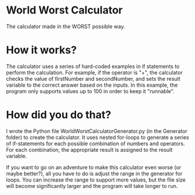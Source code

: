 # World Worst Calculator
 The calculator made in the WORST possible way.

# How it works?
The calculator uses a series of hard-coded examples in if statements to perform the calculation. For example, if the operator is "+", the calculator checks the value of firstNumber and secondNumber, and sets the result variable to the correct answer based on the inputs.
In this example, the program only supports values up to 100 in order to keep it "runnable".

# How did you do that?
I wrote the Python file WorldWorstCalculatorGenerator.py (in the Generator folder) to create the calculator. It uses nested for-loops to generate a series of if-statements for each possible combination of numbers and operators. For each combination, the appropriate result is assigned to the result variable.

If you want to go on an adventure to make this calculator even worse (or maybe better?), all you have to do is adjust the range in the generator for loops. You can increase the range to support more values, but the file size will become significantly larger and the program will take longer to run.